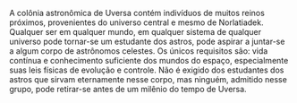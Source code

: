﻿A colônia astronômica de Uversa contém indivíduos de muitos reinos próximos, provenientes do universo central e mesmo de Norlatiadek. Qualquer ser em qualquer mundo, em qualquer sistema de qualquer universo pode tornar-se um estudante dos astros, pode aspirar a juntar-se a algum corpo de astrônomos celestes. Os únicos requisitos são: vida contínua  e conhecimento suficiente dos mundos do espaço, especialmente suas leis físicas de evolução e controle. Não é exigido dos estudantes dos astros que sirvam eternamente nesse corpo, mas ninguém, admitido nesse grupo, pode retirar-se antes de um milênio do tempo de Uversa.